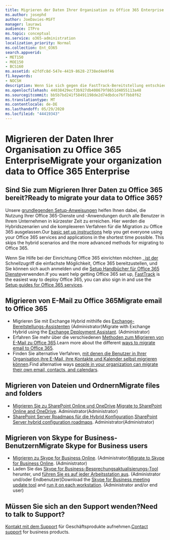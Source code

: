 ```yaml
---
title: Migrieren der Daten Ihrer Organisation zu Office 365 Enterprise
ms.author: josephd
author: JoeDavies-MSFT
manager: laurawi
audience: ITPro
ms.topic: conceptual
ms.service: o365-administration
localization_priority: Normal
ms.collection: Ent_O365
search.appverid:
- MET150
- MOE150
- BCS160
ms.assetid: e2fdfc8d-547e-4419-8628-2738ed4e0f46
f1.keywords:
- NOCSH
description: Wenn Sie sich gegen die FastTrack-Bereitstellung entschieden haben und bereit sind, Daten zu Office 365 zu migrieren, ist dies der richtige Ort für den Einstieg.
ms.openlocfilehash: 44038429ecf3b927db408679f8651d4055113a48
ms.sourcegitcommit: bb5b7bd241f58491198de2d74dbdce76f7bb8f62
ms.translationtype: MT
ms.contentlocale: de-DE
ms.lasthandoff: 05/29/2020
ms.locfileid: "44419343"
---
```

# <a name="migrate-your-organization-data-to-office-365-enterprise"></a><span data-ttu-id="aae74-103">Migrieren der Daten Ihrer Organisation zu Office 365 Enterprise</span><span class="sxs-lookup"><span data-stu-id="aae74-103">Migrate your organization data to Office 365 Enterprise</span></span>

## <a name="ready-to-migrate-your-data-to-office-365"></a><span data-ttu-id="aae74-104">Sind Sie zum Migrieren Ihrer Daten zu Office 365 bereit?</span><span class="sxs-lookup"><span data-stu-id="aae74-104">Ready to migrate your data to Office 365?</span></span>

<span data-ttu-id="aae74-p101">Unsere [grundlegenden Setup-Anweisungen](https://support.office.com/article/Set-up-Office-365-for-business-6a3a29a0-e616-4713-99d1-15eda62d04fa) helfen Ihnen dabei, die Nutzung Ihrer Office 365-Dienste und -Anwendungen durch alle Benutzer in Ihrem Unternehmen in kürzester Zeit zu erreichen. Hier werden die Hybridszenarien und die komplexeren Verfahren für die Migration zu Office 365 ausgelassen.</span><span class="sxs-lookup"><span data-stu-id="aae74-p101">Our [basic set up instructions](https://support.office.com/article/Set-up-Office-365-for-business-6a3a29a0-e616-4713-99d1-15eda62d04fa) help you get everyone using your Office 365 services and applications in the shortest time possible. This skips the hybrid scenarios and the more advanced methods for migrating to Office 365.</span></span> 
  
<span data-ttu-id="aae74-107">Wenn Sie Hilfe bei der Einrichtung Office 365 einrichten möchten [, ist der](https://fasttrack.microsoft.com/office) Schnellzugriff die einfachste Möglichkeit, Office 365 bereitzustellen, und Sie können sich auch anmelden und die [Setup Handbücher für Office 365 Dienste](setup-guides-for-office-365.md)verwenden.</span><span class="sxs-lookup"><span data-stu-id="aae74-107">If you want help getting Office 365 set up, [FastTrack](https://fasttrack.microsoft.com/office) is the easiest way to deploy Office 365, you can also sign in and use the [Setup guides for Office 365 services](setup-guides-for-office-365.md).</span></span>

## <a name="migrate-email-to-office-365"></a><span data-ttu-id="aae74-108">Migrieren von E-Mail zu Office 365</span><span class="sxs-lookup"><span data-stu-id="aae74-108">Migrate email to Office 365</span></span>
- <span data-ttu-id="aae74-p102">Migrieren Sie mit Exchange Hybrid mithilfe des [Exchange-Bereitstellungs-Assistenten](https://technet.microsoft.com/exdeploy2013) (Administrator)</span><span class="sxs-lookup"><span data-stu-id="aae74-p102">Migrate with Exchange Hybrid using the [Exchange Deployment Assistant](https://technet.microsoft.com/exdeploy2013). (Administrator)</span></span>
- <span data-ttu-id="aae74-111">Erfahren Sie mehr über die verschiedenen [Methoden zum Migrieren von E-Mail zu Office 365](https://support.office.com/article/Ways-to-migrate-multiple-email-accounts-to-Office-365-0a4913fe-60fb-498f-9155-a86516418842).</span><span class="sxs-lookup"><span data-stu-id="aae74-111">Learn more about the different [ways to migrate email to Office 365](https://support.office.com/article/Ways-to-migrate-multiple-email-accounts-to-Office-365-0a4913fe-60fb-498f-9155-a86516418842).</span></span>
- <span data-ttu-id="aae74-112">Finden Sie alternative Verfahren, [mit denen die Benutzer in Ihrer Organisation ihre E-Mail, ihre Kontakte und Kalender selbst migrieren können](https://support.office.com/article/Migrate-email-and-contacts-to-Office-365-for-business-a3e3bddb-582e-4133-8670-e61b9f58627e).</span><span class="sxs-lookup"><span data-stu-id="aae74-112">Find alternative ways [people in your organization can migrate their own email, contacts, and calendars](https://support.office.com/article/Migrate-email-and-contacts-to-Office-365-for-business-a3e3bddb-582e-4133-8670-e61b9f58627e).</span></span>

## <a name="migrate-files-and-folders"></a><span data-ttu-id="aae74-113">Migrieren von Dateien und Ordnern</span><span class="sxs-lookup"><span data-stu-id="aae74-113">Migrate files and folders</span></span>
- <span data-ttu-id="aae74-114">[Migrieren Sie zu SharePoint Online und OneDrive](https://docs.microsoft.com/sharepointmigration/migrate-to-sharepoint-online).</span><span class="sxs-lookup"><span data-stu-id="aae74-114">[Migrate to SharePoint Online and OneDrive](https://docs.microsoft.com/sharepointmigration/migrate-to-sharepoint-online).</span></span> <span data-ttu-id="aae74-115">Administrator</span><span class="sxs-lookup"><span data-stu-id="aae74-115">(Administrator)</span></span>
- <span data-ttu-id="aae74-116">[SharePoint Server Roadmaps für die Hybrid Konfiguration](https://docs.microsoft.com/SharePoint/hybrid/configuration-roadmaps).</span><span class="sxs-lookup"><span data-stu-id="aae74-116">[SharePoint Server hybrid configuration roadmaps](https://docs.microsoft.com/SharePoint/hybrid/configuration-roadmaps).</span></span> <span data-ttu-id="aae74-117">Administrator</span><span class="sxs-lookup"><span data-stu-id="aae74-117">(Administrator)</span></span>

## <a name="migrate-skype-for-business-users"></a><span data-ttu-id="aae74-118">Migrieren von Skype for Business-Benutzern</span><span class="sxs-lookup"><span data-stu-id="aae74-118">Migrate Skype for Business users</span></span>
- <span data-ttu-id="aae74-p105">[Migrieren zu Skype for Business Online](https://technet.microsoft.com/library/jj204969.aspx). (Administrator)</span><span class="sxs-lookup"><span data-stu-id="aae74-p105">[Migrate to Skype for Business Online](https://technet.microsoft.com/library/jj204969.aspx). (Administrator)</span></span>
- <span data-ttu-id="aae74-p106">Laden Sie das [Skype for Business-Besprechungsaktualisierungs-Tool](https://www.microsoft.com/download/details.aspx?id=51659) herunter, und [führen Sie es auf jeder Arbeitsstation aus](https://support.office.com/article/Meeting-Update-Tool-for-Skype-for-Business-and-Lync-2b525fe6-ed0f-4331-b533-c31546fcf4d4). (Administrator und/oder Endbenutzer)</span><span class="sxs-lookup"><span data-stu-id="aae74-p106">Download the [Skype for Business meeting update tool](https://www.microsoft.com/download/details.aspx?id=51659) and [run it on each workstation](https://support.office.com/article/Meeting-Update-Tool-for-Skype-for-Business-and-Lync-2b525fe6-ed0f-4331-b533-c31546fcf4d4). (Administrator and/or end user)</span></span>
  
## <a name="need-to-talk-to-support"></a><span data-ttu-id="aae74-123">Müssen Sie sich an den Support wenden?</span><span class="sxs-lookup"><span data-stu-id="aae74-123">Need to talk to Support?</span></span>
<span data-ttu-id="aae74-124">[Kontakt mit dem Support](https://support.office.com/article/32a17ca7-6fa0-4870-8a8d-e25ba4ccfd4b) für Geschäftsprodukte aufnehmen.</span><span class="sxs-lookup"><span data-stu-id="aae74-124">[Contact support](https://support.office.com/article/32a17ca7-6fa0-4870-8a8d-e25ba4ccfd4b) for business products.</span></span>
